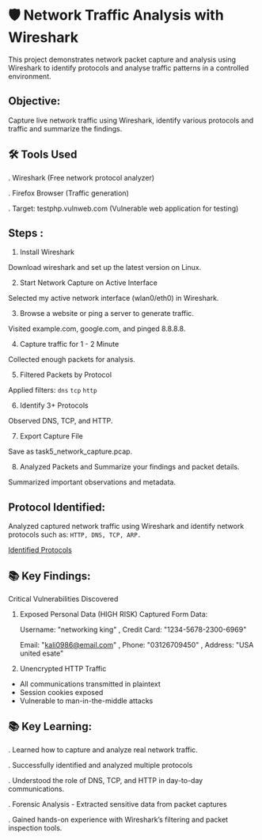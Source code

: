 # 🛡️ Network Traffic Analysis with Wireshark

This project demonstrates network packet capture and analysis using Wireshark to identify protocols and analyse traffic patterns in a controlled environment.

## Objective:

Capture live network traffic using Wireshark, identify various protocols and traffic and summarize the findings.

## 🛠️ Tools Used

. Wireshark (Free network protocol analyzer)

. Firefox Browser (Traffic generation)

. Target: testphp.vulnweb.com (Vulnerable web application for testing)


## Steps :

1. Install Wireshark

Download wireshark and set up the latest version on Linux.

2. Start Network Capture on Active Interface

Selected my active network interface (wlan0/eth0) in Wireshark.

3. Browse a website or ping a server to generate traffic.

Visited example.com, google.com, and pinged 8.8.8.8.

4. Capture traffic for 1 - 2 Minute

Collected enough packets for analysis.

5. Filtered Packets by Protocol

Applied filters:
                 ``` dns ```
                 ``` tcp ```
                 ``` http ```

6. Identify 3+ Protocols

Observed DNS, TCP, and HTTP.

7. Export Capture File

Save as task5_network_capture.pcap.

8. Analyzed Packets and Summarize your findings and packet details.

Summarized important observations and metadata.


## Protocol Identified:

Analyzed captured network traffic using Wireshark and identify network protocols such as: ``` HTTP, DNS, TCP, ARP. ```

[Identified Protocols](https://github.com/hellolightning/Elevate-Labs/blob/Task-5/Protocol%20Identified.md)


## 📚 Key Findings:

Critical Vulnerabilities Discovered

1. Exposed Personal Data (HIGH RISK) Captured Form Data:
   
   Username: "networking king" , Credit Card: "1234-5678-2300-6969" 
   
   Email: "kali0986@email.com" , Phone: "03126709450" , Address: "USA united esate"

3. Unencrypted HTTP Traffic
  - All communications transmitted in plaintext
  - Session cookies exposed
  - Vulnerable to man-in-the-middle attacks

## 📚 Key Learning:

. Learned how to capture and analyze real network traffic.

. Successfully identified and analyzed multiple protocols

. Understood the role of DNS, TCP, and HTTP in day-to-day communications.

. Forensic Analysis - Extracted sensitive data from packet captures

. Gained hands-on experience with Wireshark’s filtering and packet inspection tools.


